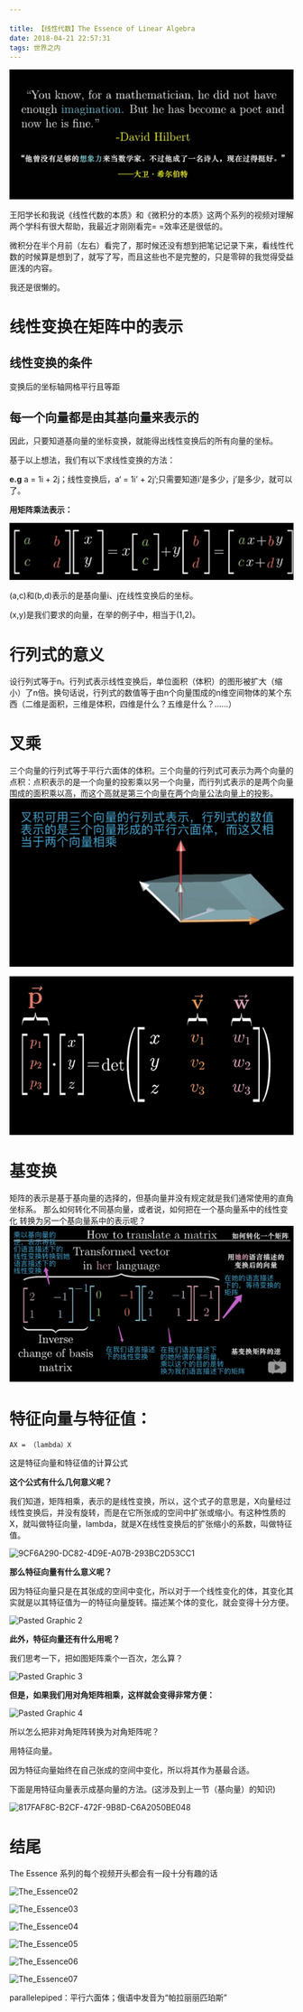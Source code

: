 ```yaml
---

title: 【线性代数】The Essence of Linear Algebra
date: 2018-04-21 22:57:31
tags: 世界之内
---
```

![Pasted Graphic](https://raw.githubusercontent.com/Shiyuang-scu/blog_img/master/The_Essence_1.jpg)

王阳学长和我说《线性代数的本质》和《微积分的本质》这两个系列的视频对理解两个学科有很大帮助，我最近才刚刚看完= =效率还是很低的。

微积分在半个月前（左右）看完了，那时候还没有想到把笔记记录下来，看线性代数的时候算是想到了，就写了写，而且这些也不是完整的，只是零碎的我觉得受益匪浅的内容。

我还是很懒的。
<!--more-->
# 线性变换在矩阵中的表示

## 线性变换的条件

变换后的坐标轴网格平行且等距

## 每一个向量都是由其基向量来表示的

因此，只要知道基向量的坐标变换，就能得出线性变换后的所有向量的坐标。

基于以上想法，我们有以下求线性变换的方法：

**e.g**  a = 1i + 2j；线性变换后，a‘ = 1i’ + 2j’;只需要知道i‘是多少，j’是多少，就可以了。

**用矩阵乘法表示：**

![Pasted Graphic](https://raw.githubusercontent.com/Shiyuang-scu/blog_img/master/1.tiff)

(a,c)和(b,d)表示的是基向量i、j在线性变换后的坐标。

(x,y)是我们要求的向量，在举的例子中，相当于(1,2)。



# 行列式的意义

设行列式等于n。行列式表示线性变换后，单位面积（体积）的图形被扩大（缩小）了n倍。换句话说，行列式的数值等于由n个向量围成的n维空间物体的某个东西（二维是面积，三维是体积，四维是什么？五维是什么？……）



# 叉乘

三个向量的行列式等于平行六面体的体积。三个向量的行列式可表示为两个向量的点积：点积表示的是一个向量的投影乘以另一个向量，而行列式表示的是两个向量围成的面积乘以高，而这个高就是第三个向量在两个向量公法向量上的投影。![Pasted Graphic](https://raw.githubusercontent.com/Shiyuang-scu/blog_img/master/2.png)



![BE613E33-5E5C-4718-9B95-2229855B3D76](https://raw.githubusercontent.com/Shiyuang-scu/blog_img/master/3.tiff)



# 基变换

矩阵的表示是基于基向量的选择的，但基向量并没有规定就是我们通常使用的直角坐标系。	那么如何转化不同基向量，或者说，如何把在一个基向量系中的线性变化 转换为另一个基向量系中的表示呢？![Pasted Graphic 1](https://raw.githubusercontent.com/Shiyuang-scu/blog_img/master/4.tiff)

# **特征向量与特征值：**

```AX = （lambda）X```

这是特征向量和特征值的计算公式

**这个公式有什么几何意义呢？**

我们知道，矩阵相乘，表示的是线性变换，所以，这个式子的意思是，X向量经过线性变换后，并没有旋转，而是在它所张成的空间中扩张或缩小。有这种性质的X，就叫做特征向量，lambda，就是X在线性变换后的扩张缩小的系数，叫做特征值。



![9CF6A290-DC82-4D9E-A07B-293BC2D53CC1](https://raw.githubusercontent.com/Shiyuang-scu/blog_img/master/5.png)

**那么特征向量有什么意义呢？**

因为特征向量只是在其张成的空间中变化，所以对于一个线性变化的体，其变化其实就是以其特征值为一的特征向量旋转。描述某个体的变化，就会变得十分方便。

![Pasted Graphic 2](https://raw.githubusercontent.com/Shiyuang-scu/blog_img/master/6.tiff)

**此外，特征向量还有什么用呢？**

我们思考一下，把如图矩阵乘个一百次，怎么算？

![Pasted Graphic 3](https://raw.githubusercontent.com/Shiyuang-scu/blog_img/master/7.tiff)

**但是，如果我们用对角矩阵相乘，这样就会变得非常方便：**

![Pasted Graphic 4](https://raw.githubusercontent.com/Shiyuang-scu/blog_img/master/8.tiff)

所以怎么把非对角矩阵转换为对角矩阵呢？

用特征向量。

因为特征向量始终在自己张成的空间中变化，所以将其作为基最合适。

下面是用特征向量表示成基向量的方法。(这涉及到上一节（基向量）的知识)

![817FAF8C-B2CF-472F-9B8D-C6A2050BE048](https://raw.githubusercontent.com/Shiyuang-scu/blog_img/master/9.png)


# 结尾
The Essence 系列的每个视频开头都会有一段十分有趣的话


![The_Essence02](https://raw.githubusercontent.com/Shiyuang-scu/blog_img/master/The_Essence_2.jpg)


![The_Essence03](https://raw.githubusercontent.com/Shiyuang-scu/blog_img/master/The_Essence_3.jpg)


![The_Essence04](https://raw.githubusercontent.com/Shiyuang-scu/blog_img/master/The_Essence_4.jpg)


![The_Essence05](https://raw.githubusercontent.com/Shiyuang-scu/blog_img/master/The_Essence_5.jpg)


![The_Essence06](https://raw.githubusercontent.com/Shiyuang-scu/blog_img/master/The_Essence_6.jpg)


![The_Essence07](https://raw.githubusercontent.com/Shiyuang-scu/blog_img/master/The_Essence_7.jpg)

parallelepiped：平行六面体；俄语中发音为“帕拉丽丽匹珀斯”
